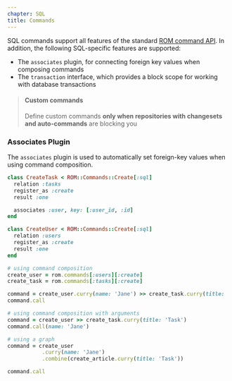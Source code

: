 ```yaml
---
chapter: SQL
title: Commands
---
```


SQL commands support all features of the standard
[ROM command API](/%{version}/learn/advanced/commands). In addition, the following
SQL-specific features are supported:

- The `associates` plugin, for connecting foreign key values when composing
  commands
- The `transaction` interface, which provides a block scope for working with
  database transactions

> #### Custom commands
> Define custom commands **only when repositories with changesets and auto-commands**
> are blocking you

### Associates Plugin

The `associates` plugin is used to automatically set foreign-key values when
using command composition.

``` ruby
class CreateTask < ROM::Commands::Create[:sql]
  relation :tasks
  register_as :create
  result :one

  associates :user, key: [:user_id, :id]
end

class CreateUser < ROM::Commands::Create[:sql]
  relation :users
  register_as :create
  result :one
end

# using command composition
create_user = rom.commands[:users][:create]
create_task = rom.commands[:tasks][:create]

command = create_user.curry(name: 'Jane') >> create_task.curry(title: 'Task')
command.call

# using command composition with arguments
command = create_user >> create_task.curry(title: 'Task')
command.call(name: 'Jane')

# using a graph
command = create_user
           .curry(name: 'Jane')
           .combine(create_article.curry(title: 'Task'))

command.call
```
